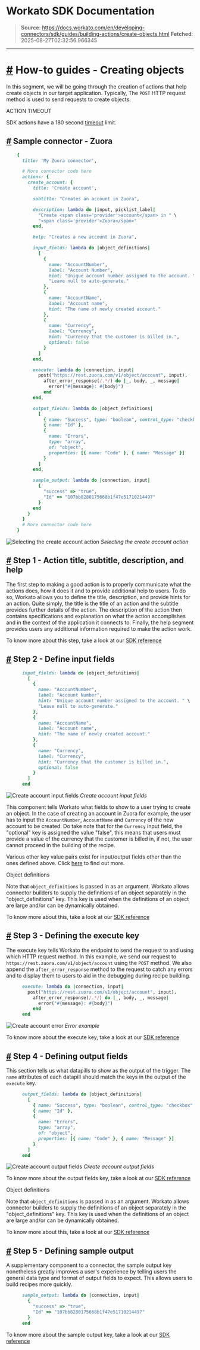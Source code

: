 # Workato SDK Documentation

> **Source**: https://docs.workato.com/en/developing-connectors/sdk/guides/building-actions/create-objects.html
> **Fetched**: 2025-08-27T02:32:56.966345

---

# [#](<#how-to-guides-creating-objects>) How-to guides - Creating objects

In this segment, we will be going through the creation of actions that help create objects in our target application. Typically, The `POST` HTTP request method is used to send requests to create objects.

ACTION TIMEOUT

SDK actions have a 180 second [timeout](</recipes/recipe-job-errors.html#timeouts>) limit.

## [#](<#sample-connector-zuora>) Sample connector - Zuora
```ruby
    {
      title: 'My Zuora connector',

      # More connector code here
      actions: {
        create_account: {
          title: 'Create account',

          subtitle: "Creates an account in Zuora",

          description: lambda do |input, picklist_label|
            "Create <span class='provider'>account</span> in " \
            "<span class='provider'>Zuora</span>"
          end,

          help: "Creates a new account in Zuora",

          input_fields: lambda do |object_definitions|
            [
              {
                name: "AccountNumber",
                label: "Account Number",
                hint: "Unique account number assigned to the account. " \ 
                "Leave null to auto-generate."
              },
              {
                name: "AccountName",
                label: "Account name",
                hint: "The name of newly created account."
              },
              {
                name: "Currency",
                label: "Currency",
                hint: "Currency that the customer is billed in.",
                optional: false
              }
            ]
          end,

          execute: lambda do |connection, input|
            post("https://rest.zuora.com/v1/object/account", input).
              after_error_response(/.*/) do |_, body, _, message|
                error("#{message}: #{body}")
              end
          end,

          output_fields: lambda do |object_definitions|
            [
              { name: "Success", type: "boolean", control_type: "checkbox" },
              { name: "Id" },
              {
                name: "Errors",
                type: "array",
                of: "object",
                properties: [{ name: "Code" }, { name: "Message" }]
              }
            ]
          end,

          sample_output: lambda do |connection, input|
            {
              "success" => "true",
              "Id" => "107bb8280175668b1f47e51710214497"
            }
          end
        }
      }
      # More connector code here
    }
```

![Selecting the create account action](/assets/img/create_overall.24fea783.png) _Selecting the create account action_

## [#](<#step-1-action-title-subtitle-description-and-help>) Step 1 - Action title, subtitle, description, and help

The first step to making a good action is to properly communicate what the actions does, how it does it and to provide additional help to users. To do so, Workato allows you to define the title, description, and provide hints for an action. Quite simply, the title is the title of an action and the subtitle provides further details of the action. The description of the action then contains specifications and explanation on what the action accomplishes and in the context of the application it connects to. Finally, the help segment provides users any additional information required to make the action work.

To know more about this step, take a look at our [SDK reference](</developing-connectors/sdk/sdk-reference/actions.html#title>)

## [#](<#step-2-define-input-fields>) Step 2 - Define input fields
```ruby
      input_fields: lambda do |object_definitions|
        [
          {
            name: "AccountNumber",
            label: "Account Number",
            hint: "Unique account number assigned to the account. " \
            "Leave null to auto-generate."
          },
          {
            name: "AccountName",
            label: "Account name",
            hint: "The name of newly created account."
          },
          {
            name: "Currency",
            label: "Currency",
            hint: "Currency that the customer is billed in.",
            optional: false
          }
        ]
      end
```

![Create account input fields](/assets/img/create_account_input.8fc5076b.png) _Create account input fields_

This component tells Workato what fields to show to a user trying to create an object. In the case of creating an account in Zuora for example, the user has to input the `AccountNumber`, `AccountName` and `Currency` of the new account to be created. Do take note that for the `Currency` input field, the "optional" key is assigned the value "false", this means that users must provide a value of the currency that the customer is billed in, if not, the user cannot proceed in the building of the recipe.

Various other key value pairs exist for input/output fields other than the ones defined above. Click [here](</developing-connectors/sdk/sdk-reference/actions.html#input-fields>) to find out more.

Object definitions

Note that `object_definitions` is passed in as an argument. Workato allows connector builders to supply the definitions of an object separately in the "object_definitions" key. This key is used when the definitions of an object are large and/or can be dynamically obtained.

To know more about this, take a look at our [SDK reference](</developing-connectors/sdk/sdk-reference/object_definitions.html>)

## [#](<#step-3-defining-the-execute-key>) Step 3 - Defining the execute key

The execute key tells Workato the endpoint to send the request to and using which HTTP request method. In this example, we send our request to `https://rest.zuora.com/v1/object/account` using the `POST` method. We also append the `after_error_response` method to the request to catch any errors and to display them to users to aid in the debugging during recipe building.
```ruby
      execute: lambda do |connection, input|
        post("https://rest.zuora.com/v1/object/account", input).
          after_error_response(/.*/) do |_, body, _, message|
            error("#{message}: #{body}")
          end
      end
```

![Create account error](/assets/img/create_error.d2fefe6d.png) _Error example_

To know more about the execute key, take a look at our [SDK reference](</developing-connectors/sdk/sdk-reference/actions.html#execute>)

## [#](<#step-4-defining-output-fields>) Step 4 - Defining output fields

This section tells us what datapills to show as the output of the trigger. The `name` attributes of each datapill should match the keys in the output of the `execute` key.
```ruby
      output_fields: lambda do |object_definitions|
        [
          { name: "Success", type: "boolean", control_type: "checkbox" },
          { name: "Id" },
          {
            name: "Errors",
            type: "array",
            of: "object",
            properties: [{ name: "Code" }, { name: "Message" }]
          }
        ]
      end
```

![Create account output fields](/assets/img/create_output.3d5c6d87.png) _Create account output fields_

To know more about the output fields key, take a look at our [SDK reference](</developing-connectors/sdk/sdk-reference/actions.html#output-fields>)

Object definitions

Note that `object_definitions` is passed in as an argument. Workato allows connector builders to supply the definitions of an object separately in the "object_definitions" key. This key is used when the definitions of an object are large and/or can be dynamically obtained.

To know more about this, take a look at our [SDK reference](</developing-connectors/sdk/sdk-reference/object_definitions.html>)

## [#](<#step-5-defining-sample-output>) Step 5 - Defining sample output

A supplementary component to a connector, the sample output key nonetheless greatly improves a user's experience by telling users the general data type and format of output fields to expect. This allows users to build recipes more quickly.
```ruby
      sample_output: lambda do |connection, input|
        {
          "success" => "true",
          "Id" => "107bb8280175668b1f47e51710214497"
        }
      end
```

To know more about the sample output key, take a look at our [SDK reference](</developing-connectors/sdk/sdk-reference/actions.html#sample-output>)
